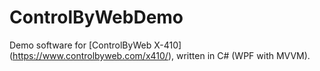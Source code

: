 # ControlByWebDemo

Demo software for [ControlByWeb X-410] (https://www.controlbyweb.com/x410/), written in C# (WPF with MVVM). 
